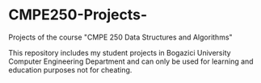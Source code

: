 # CMPE250-Projects-
Projects of the course "CMPE 250 Data Structures and Algorithms"

This repository includes my student projects in Bogazici University Computer Engineering Department and can only be used for learning and education purposes not for cheating.
